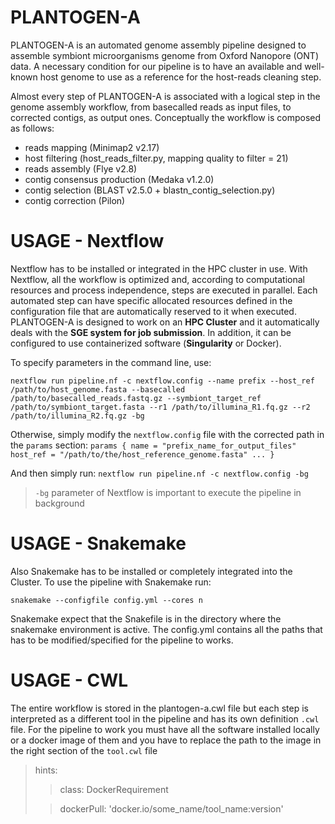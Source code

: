 # PLANTOGEN-A

PLANTOGEN-A is an automated genome assembly pipeline designed to assemble symbiont microorganisms genome from Oxford Nanopore (ONT) data. A necessary condition for our pipeline is to have an available and well-known host genome to use as a reference for the host-reads cleaning step.

Almost every step of PLANTOGEN-A is associated with a logical step in the genome assembly workflow, from basecalled reads as input files, to corrected contigs, as output ones. Conceptually the workflow is composed as follows:
- reads mapping (Minimap2 v2.17)
- host filtering (host_reads_filter.py, mapping quality to filter = 21) 
- reads assembly (Flye v2.8) 
- contig consensus production (Medaka v1.2.0)
- contig selection (BLAST v2.5.0 + blastn_contig_selection.py) 
- contig correction (Pilon) 

# USAGE - Nextflow

Nextflow has to be installed or integrated in the HPC cluster in use. With Nextflow, all the workflow is optimized and, according to computational resources and process independence, steps are executed in parallel. Each automated step can have specific allocated resources defined in the configuration file that are automatically reserved to it when executed. PLANTOGEN-A is designed to work on an **HPC Cluster** and it automatically deals with the **SGE system for job submission**. In addition, it can be configured to use containerized software (**Singularity** or Docker). 

To specify parameters in the command line, use:

`nextflow run pipeline.nf -c nextflow.config --name prefix --host_ref /path/to/host_genome.fasta --basecalled /path/to/basecalled_reads.fastq.gz --symbiont_target_ref /path/to/symbiont_target.fasta --r1 /path/to/illumina_R1.fq.gz --r2 /path/to/illumina_R2.fq.gz -bg`

Otherwise, simply modify the `nextflow.config` file with the corrected path in the `params` section:
`params {
  name = "prefix_name_for_output_files"
  host_ref = "/path/to/the/host_reference_genome.fasta"
  ...
 }`
 
 And then simply run:
 `nextflow run pipeline.nf -c nextflow.config -bg` 
 
 > `-bg` parameter of Nextflow is important to execute the pipeline in background 

# USAGE - Snakemake 

Also Snakemake has to be installed or completely integrated into the Cluster. To use the pipeline with Snakemake run:

`snakemake --configfile config.yml --cores n` 

Snakemake expect that the Snakefile is in the directory where the snakemake environment is active. The config.yml contains all the paths that has to be modified/specified for the pipeline to works. 

# USAGE - CWL 
The entire workflow is stored in the plantogen-a.cwl file but each step is interpreted as a different tool in the pipeline and has its own definition `.cwl` file. For the pipeline to work you must have all the software installed locally or a docker image of them and you have to replace the path to the image in the right section of the `tool.cwl` file

> hints:
> 
  >> class: DockerRequirement
>
  >> dockerPull: 'docker.io/some_name/tool_name:version'
